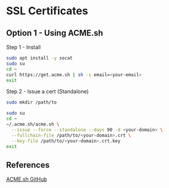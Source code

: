 # SSL Certificates

## Option 1 - Using ACME.sh

Step 1 - Install

```bash
sudo apt install -y socat
sudo su
cd ~
curl https://get.acme.sh | sh -s email=<your-email>
exit
```

Step 2 - Issue a cert (Standalone)

```bash
sudo mkdir /path/to

sudo su
cd ~
~/.acme.sh/acme.sh \
  --issue --force --standalone --days 90 -d <your-domain> \
  --fullchain-file /path/to/<your-domain>.crt \
  --key-file /path/to/<your-domain>.crt.key
exit
```

## References

[ACME.sh GitHub](https://github.com/acmesh-official/acme.sh?tab=readme-ov-file)
